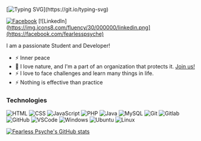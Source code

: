 [![Typing SVG](https://readme-typing-svg.herokuapp.com?font=comfortaa&color=FFFFFF&size=30&width=500&lines=Aspiring+Software+Engineer;Computer+Science+Student;Nice+to+meet+you!)](https://git.io/typing-svg)

[![Facebook](https://img.shields.io/badge/Facebook-1877F2?style=for-the-badge&logo=facebook&logoColor=white)](https://facebook.com/fearlesspsyche)
[![LinkedIn](https://img.icons8.com/fluency/30/000000/linkedin.png](https://facebook.com/fearlesspsyche)

I am a passionate Student and Developer!

- ⚡ Inner peace
- 🌱 I love nature, and I'm a part of an organization that protects it. [Join us!][youthforourplanet]
- ⚡ I love to face challenges and learn many things in life.
- ⚡ Nothing is effective than practice

### Technologies

![HTML](https://img.icons8.com/color/48/000000/html-5--v1.png)
![CSS](https://img.icons8.com/color/48/000000/css3.png)
![JavaScript](https://img.icons8.com/color/48/000000/javascript--v1.png)
![PHP](https://img.icons8.com/color/48/000000/php.png)
![Java](https://img.icons8.com/color/48/000000/java-coffee-cup-logo--v1.png)
![MySQL](https://img.icons8.com/color/48/000000/mysql-logo.png)
![Git](https://img.icons8.com/color/48/git.png)
![Gitlab](https://img.icons8.com/color/48/gitlab.png)
![GitHub](https://img.icons8.com/stickers/48/000000/github.png)
![VSCode](https://img.icons8.com/color/48/visual-studio-code-2019.png)
![Windows](https://img.icons8.com/color/48/windows-10.png)
![Ubuntu](https://img.icons8.com/color/48/ubuntu--v1.png)
![Linux](https://img.icons8.com/color/48/linux.png)



[![Fearless Psyche's GitHub stats](https://github-readme-stats.vercel.app/api?username=Fearlesspsyche&show_icons=true&theme=radical)](https://github.com/Fearlesspsyche/github-readme-stats)

<br />



[youthforourplanet]: https://youthforourplanet.com

